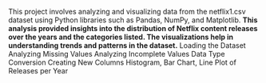 This project involves analyzing and visualizing data from the netflix1.csv dataset using Python libraries such as Pandas, NumPy, and Matplotlib.
**This analysis provided insights into the distribution of Netflix content releases over the years and the categories listed. The visualizations help in understanding trends and patterns in the dataset.**
Loading the Dataset
Analyzing Missing Values
Analyzing Incomplete Values
Data Type Conversion
Creating New Columns
Histogram, Bar Chart, Line Plot of Releases per Year
